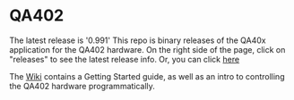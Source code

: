 # QA402
The latest release is '0.991'
This repo is binary releases of the QA40x application for the QA402 hardware. On the right side of the page, click on "releases" to see the latest release info. Or, you can click [here](https://github.com/QuantAsylum/QA402/releases)    

The [Wiki](https://github.com/QuantAsylum/QA402/wiki) contains a Getting Started guide, as well as an intro to controlling the QA402 hardware programmatically.  

